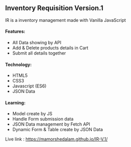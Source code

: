 ## Inventory Requisition Version.1
IR is a inventory management made with Vanilla JavaScript

#### Features:

- All Data showing by API
- Add & Delete products details in Cart
- Submit all details together


#### Technology:

 - HTML5
 - CSS3
 - Javascript (ES6)
 - JSON Data

#### Learning:

 - Model create by JS
 - Handle Form submission data
 - JSON Data management by Fetch API
 - Dynamic Form & Table create by JSON Data

Live link : https://mamorshedalam.github.io/IR-V.1/
